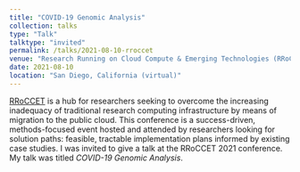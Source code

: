 ```yaml
---
title: "COVID-19 Genomic Analysis"
collection: talks
type: "Talk"
talktype: "invited"
permalink: /talks/2021-08-10-rroccet
venue: "Research Running on Cloud Compute & Emerging Technologies (RRoCCET) 2021"
date: 2021-08-10
location: "San Diego, California (virtual)"
---
```


<a href="https://na.eventscloud.com/website/23042/" target="_blank">RRoCCET</a> is a hub for researchers seeking to overcome the increasing inadequacy of traditional research computing infrastructure by means of migration to the public cloud. This conference is a success-driven, methods-focused event hosted and attended by researchers looking for solution paths: feasible, tractable implementation plans informed by existing case studies. I was invited to give a talk at the RRoCCET 2021 conference. My talk was titled <i>COVID-19 Genomic Analysis</i>.
